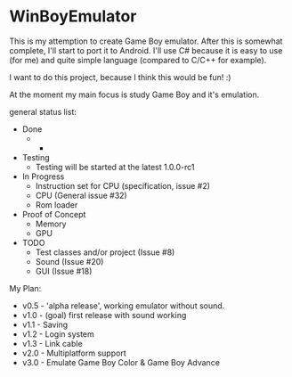 # WinBoyEmulator
This is my attemption to create Game Boy emulator. After this is somewhat complete, I'll start to port it to Android. 
I'll use C# because it is easy to use (for me) and quite simple language (compared to C/C++ for example).

I want to do this project, because I think this would be fun! :)

At the moment my main focus is study Game Boy and it's emulation.

general status list:
* Done
    * - 
* Testing
    * Testing will be started at the latest 1.0.0-rc1
* In Progress
   *  Instruction set for CPU (specification, issue #2)
   *  CPU (General issue #32)
   *  Rom loader
* Proof of Concept
   * Memory
   * GPU
* TODO
    * Test classes and/or project   (Issue #8)
    * Sound (Issue #20)
    * GUI (Issue #18)

My Plan:
 * v0.5 - 'alpha release', working emulator without sound.
 * v1.0 - (goal) first release with sound working
 * v1.1 - Saving
 * v1.2 - Login system
 * v1.3 - Link cable
 * v2.0 - Multiplatform support
 * v3.0 - Emulate Game Boy Color & Game Boy Advance
